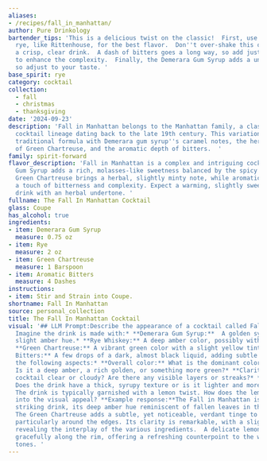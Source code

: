 ```yaml
---
aliases:
- /recipes/fall_in_manhattan/
author: Pure Drinkology
bartender_tips: 'This is a delicious twist on the classic!  First, use a high-quality
  rye, like Rittenhouse, for the best flavor.  Don''t over-shake this one, you want
  a crisp, clear drink.  A dash of bitters goes a long way, so add just a few drops
  to enhance the complexity.  Finally, the Demerara Gum Syrup adds a unique sweetness,
  so adjust to your taste. '
base_spirit: rye
category: cocktail
collection:
  - fall
  - christmas
  - thanksgiving
date: '2024-09-23'
description: 'Fall in Manhattan belongs to the Manhattan family, a classic American
  cocktail lineage dating back to the late 19th century. This variation twists the
  traditional formula with Demerara gum syrup''s caramel notes, the herbal complexity
  of Green Chartreuse, and the aromatic depth of bitters.  '
family: spirit-forward
flavor_description: 'Fall in Manhattan is a complex and intriguing cocktail. The Demerara
  Gum Syrup adds a rich, molasses-like sweetness balanced by the spicy rye whiskey.
  Green Chartreuse brings a herbal, slightly minty note, while aromatic bitters add
  a touch of bitterness and complexity. Expect a warming, slightly sweet, and invigorating
  drink with an herbal undertone. '
fullname: The Fall In Manhattan Cocktail
glass: Coupe
has_alcohol: true
ingredients:
- item: Demerara Gum Syrup
  measure: 0.75 oz
- item: Rye
  measure: 2 oz
- item: Green Chartreuse
  measure: 1 Barspoon
- item: Aromatic Bitters
  measure: 4 Dashes
instructions:
- item: Stir and Strain into Coupe.
shortname: Fall In Manhattan
source: personal_collection
title: The Fall In Manhattan Cocktail
visual: '## LLM Prompt:Describe the appearance of a cocktail called Fall in Manhattan.
  Imagine the drink is made with:* **Demerara Gum Syrup:**  A golden syrup with a
  slight amber hue.* **Rye Whiskey:** A deep amber color, possibly with reddish tones.*
  **Green Chartreuse:** A vibrant green color with a slight yellow tint. * **Aromatic
  Bitters:** A few drops of a dark, almost black liquid, adding subtle color variations.Consider
  the following aspects:* **Overall color:** What is the dominant color of the drink?
  Is it a deep amber, a rich golden, or something more green?* **Clarity:** Is the
  cocktail clear or cloudy? Are there any visible layers or streaks?* **Texture:**
  Does the drink have a thick, syrupy texture or is it lighter and more fluid?* **Garnish:**
  The drink is typically garnished with a lemon twist. How does the lemon zest play
  into the visual appeal? **Example response:**The Fall in Manhattan is a visually
  striking drink, its deep amber hue reminiscent of fallen leaves in the autumn sun.
  The Green Chartreuse adds a subtle, yet noticeable, verdant tinge to the cocktail,
  particularly around the edges. Its clarity is remarkable, with a slight shimmer
  revealing the interplay of the various ingredients.  A delicate lemon twist curls
  gracefully along the rim, offering a refreshing counterpoint to the warm, amber
  tones. '
---
```



